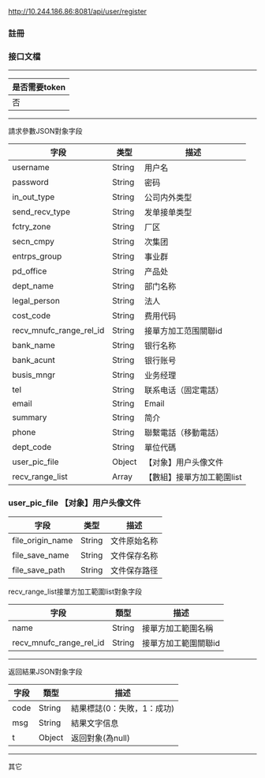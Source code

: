 http://10.244.186.86:8081/api/user/register

### 註冊

### 接口文檔

***

| 是否需要token |
| ------------- |
| 否            |

***

請求參數JSON對象字段

| 字段                    | 类型   | 描述                       |
| ----------------------- | ------ | -------------------------- |
| username                | String | 用户名                     |
| password                | String | 密码                       |
| in_out_type             | String | 公司内外类型               |
| send_recv_type          | String | 发单接单类型               |
| fctry_zone              | String | 厂区                       |
| secn_cmpy               | String | 次集团                     |
| entrps_group            | String | 事业群                     |
| pd_office               | String | 产品处                     |
| dept_name               | String | 部门名称                   |
| legal_person            | String | 法人                       |
| cost_code               | String | 费用代码                   |
| recv_mnufc_range_rel_id | String | 接單方加工范围關聯id       |
| bank_name               | String | 银行名称                   |
| bank_acunt              | String | 银行账号                   |
| busis_mngr              | String | 业务经理                   |
| tel                     | String | 联系电话（固定電話）       |
| email                   | String | Email                      |
| summary                 | String | 简介                       |
| phone                   | String | 聯繫電話（移動電話）       |
| dept_code               | String | 單位代碼                   |
| user_pic_file           | Object | 【对象】用户头像文件       |
| recv_range_list         | Array  | 【數組】接單方加工範圍list |

### user_pic_file 【对象】用户头像文件

| 字段             | 类型   | 描述         |
| ---------------- | ------ | ------------ |
| file_origin_name | String | 文件原始名称 |
| file_save_name   | String | 文件保存名称 |
| file_save_path   | String | 文件保存路径 |

recv_range_list接單方加工範圍list對象字段

| 字段                    | 類型   | 描述                 |
| ----------------------- | ------ | -------------------- |
| name                    | String | 接單方加工範圍名稱   |
| recv_mnufc_range_rel_id | String | 接單方加工範圍關聯id |

***

返回結果JSON對象字段

| 字段 | 類型   | 描述                       |
| ---- | ------ | -------------------------- |
| code | String | 結果標誌(0：失敗，1：成功) |
| msg  | String | 結果文字信息               |
| t    | Object | 返回對象(為null)           |

***

其它